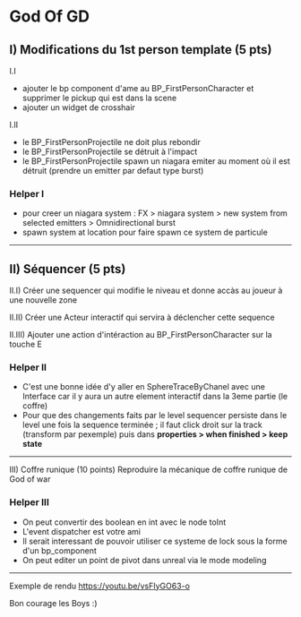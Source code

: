 # God Of GD

## I) Modifications du 1st person template (5 pts)

I.I
- ajouter le bp component d'ame au BP_FirstPersonCharacter et supprimer le pickup qui est dans la scene
- ajouter un widget de crosshair

I.II
- le BP_FirstPersonProjectile ne doit plus rebondir
- le BP_FirstPersonProjectile se détruit à l'impact
- le BP_FirstPersonProjectile spawn un niagara emiter au moment où il est détruit (prendre un emitter par defaut type burst)

### Helper I
- pour creer un niagara system : FX > niagara system > new system from selected emitters > Omnidirectional burst
- spawn system at location pour faire spawn ce system de particule 

---

## II) Séquencer (5 pts)

II.I) Créer une sequencer qui modifie le niveau et donne accàs au joueur à une nouvelle zone

II.II) Créer une Acteur interactif qui servira à déclencher cette sequence

II.III) Ajouter une action d'intéraction au BP_FirstPersonCharacter sur la touche E

### Helper II
- C'est une bonne idée d'y aller en SphereTraceByChanel avec une Interface car il y aura un autre element interactif dans la 3eme partie (le coffre)
- Pour que des changements faits par le level sequencer persiste dans le level une fois la sequence terminée ; il faut click droit sur la track (transform par pexemple) puis dans **properties > when finished > keep state**

---

III) Coffre runique (10 points)
Reproduire la mécanique de coffre runique de God of war

### Helper III
- On peut convertir des boolean en int avec le node toInt
- L'event dispatcher est votre ami
- Il serait interessant de pouvoir utiliser ce systeme de lock sous la forme d'un bp_component
- On peut editer un point de pivot dans unreal via le mode modeling

---
Exemple de rendu
https://youtu.be/vsFIyGO63-o

Bon courage les Boys :)
